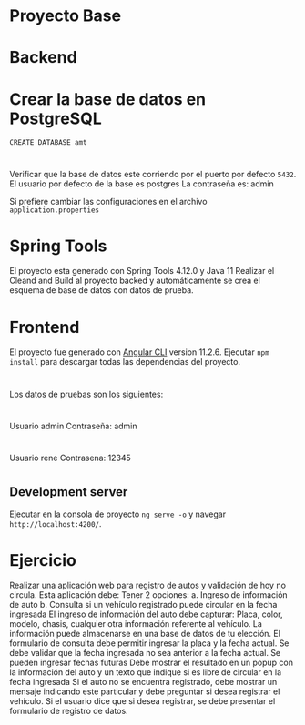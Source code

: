 # Proyecto Base


# Backend
# Crear la base de datos en PostgreSQL
`CREATE DATABASE amt`
#
Verificar que la base de datos este corriendo por el puerto por defecto `5432`.
El usuario por defecto de la base es postgres 
La contraseña es: admin

Si prefiere cambiar las configuraciones en el archivo `application.properties `

# Spring Tools
El proyecto esta generado con Spring Tools 4.12.0 y Java 11
Realizar el  Cleand and Build al proyecto backed y automáticamente se crea el esquema de base de datos con datos de prueba.
# Frontend
El proyecto fue generado con  [Angular CLI](https://github.com/angular/angular-cli) version 11.2.6.
Ejecutar `npm install` para descargar todas las dependencias del proyecto.
#
Los datos de pruebas son los siguientes:
#
Usuario admin
Contraseña: admin
#
Usuario rene
Contrasena: 12345
#
## Development server
Ejecutar en la consola de proyecto `ng serve -o` y navegar `http://localhost:4200/`.

# Ejercicio
Realizar una aplicación web para registro de autos y validación de hoy no circula. Esta aplicación debe: Tener 2 opciones: 
a. Ingreso de información de auto 
b. Consulta si un vehículo registrado puede circular en la fecha ingresada 
El ingreso de información del auto debe capturar: Placa, color, modelo, chasis, cualquier otra información referente al vehículo. 
La información puede almacenarse en una base de datos de tu elección. 
El formulario de consulta debe permitir ingresar la placa y la fecha actual. 
Se debe validar que la fecha ingresada no sea anterior a la fecha actual. 
Se pueden ingresar fechas futuras Debe mostrar el resultado en un popup con la información del auto y un texto que indique si es libre de circular en la fecha ingresada Si el auto no se encuentra registrado, debe mostrar un mensaje indicando este particular y debe preguntar si desea registrar el vehículo. 
Si el usuario dice que si desea registrar, se debe presentar el formulario de registro de datos. 







